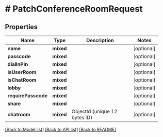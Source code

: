 # # PatchConferenceRoomRequest

## Properties

Name | Type | Description | Notes
------------ | ------------- | ------------- | -------------
**name** | **mixed** |  | [optional]
**passcode** | **mixed** |  | [optional]
**dialInPin** | **mixed** |  | [optional]
**isUserRoom** | **mixed** |  | [optional]
**isChatRoom** | **mixed** |  | [optional]
**lobby** | **mixed** |  | [optional]
**requirePasscode** | **mixed** |  | [optional]
**share** | **mixed** |  | [optional]
**chatroom** | **mixed** | ObjectId (unique 12 bytes ID) | [optional]

[[Back to Model list]](../../README.md#models) [[Back to API list]](../../README.md#endpoints) [[Back to README]](../../README.md)

